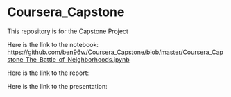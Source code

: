 # Coursera_Capstone
This repository is for the Capstone Project

Here is the link to the notebook:
https://github.com/ben96w/Coursera_Capstone/blob/master/Coursera_Capstone_The_Battle_of_Neighborhoods.ipynb

Here is the link to the report:


Here is the link to the presentation:
